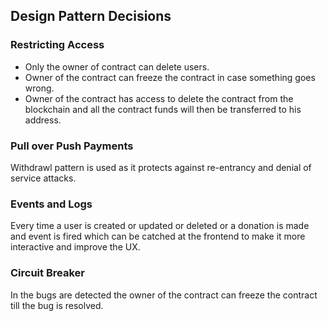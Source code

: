 ## Design Pattern Decisions

### Restricting Access
- Only the owner of contract can delete users.
- Owner of the contract can freeze the contract in case something goes wrong.
- Owner of the contract has access to delete the contract from the blockchain and all the contract funds will then be transferred to his address.


### Pull over Push Payments
Withdrawl pattern is used as it protects against re-entrancy and denial of service attacks.


### Events and Logs
Every time a user is created or updated or deleted or a donation is made and event is fired which can be catched at the frontend to make it more interactive and improve the UX.


### Circuit Breaker
In the bugs are detected the owner of the contract can freeze the contract till the bug is resolved.
